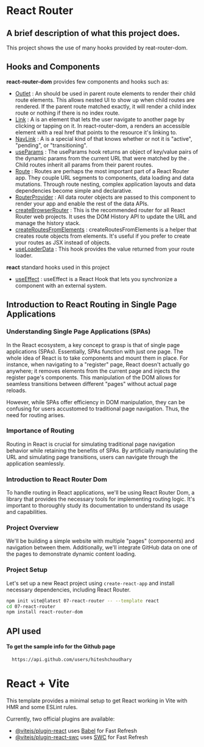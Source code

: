 

# React Router

A brief description of what this project does. 
-
This project shows the use of many hooks provided by reat-router-dom.



## Hooks and Components

**react-router-dom** provides few components and hooks such as:

- [Outlet](https://reactrouter.com/en/main/components/outlet) : An <Outlet> should be used in parent route elements to render their child route elements. This allows nested UI to show up when child routes are rendered. If the parent route matched exactly, it will render a child index route or nothing if there is no index route.
- [Link](https://reactrouter.com/en/main/components/link) : A <Link> is an element that lets the user navigate to another page by clicking or tapping on it. In react-router-dom, a <Link> renders an accessible <a> element with a real href that points to the resource it's linking to.
- [NavLink](https://reactrouter.com/en/main/components/nav-link) : A <NavLink> is a special kind of <Link> that knows whether or not it is "active", "pending", or "transitioning".
- [useParams](https://reactrouter.com/en/main/hooks/use-params) : The useParams hook returns an object of key/value pairs of the dynamic params from the current URL that were matched by the <Route path>. Child routes inherit all params from their parent routes.
- [Route](https://reactrouter.com/en/main/route/route) : Routes are perhaps the most important part of a React Router app. They couple URL segments to components, data loading and data mutations. Through route nesting, complex application layouts and data dependencies become simple and declarative.
- [RouterProvider](https://reactrouter.com/en/main/routers/router-provider) : All data router objects are passed to this component to render your app and enable the rest of the data APIs.
- [createBrowserRouter](https://reactrouter.com/en/main/routers/create-browser-router) : This is the recommended router for all React Router web projects. It uses the DOM History API to update the URL and manage the history stack.
- [createRoutesFromElements](https://reactrouter.com/en/main/utils/create-routes-from-elements) : createRoutesFromElements is a helper that creates route objects from <Route> elements. It's useful if you prefer to create your routes as JSX instead of objects.
- [useLoaderData](https://reactrouter.com/en/main/hooks/use-loader-data) : This hook provides the value returned from your route loader.

**react** standard hooks used in this project

- [useEffect](https://react.dev/reference/react/useEffect) : useEffect is a React Hook that lets you synchronize a component with an external system.


## Introduction to React Routing in Single Page Applications



### Understanding Single Page Applications (SPAs)

In the React ecosystem, a key concept to grasp is that of single page applications (SPAs). Essentially, SPAs function with just one page. The whole idea of React is to take components and mount them in place. For instance, when navigating to a "register" page, React doesn't actually go anywhere; it removes elements from the current page and injects the register page's components. This manipulation of the DOM allows for seamless transitions between different "pages" without actual page reloads.

However, while SPAs offer efficiency in DOM manipulation, they can be confusing for users accustomed to traditional page navigation. Thus, the need for routing arises.

### Importance of Routing

Routing in React is crucial for simulating traditional page navigation behavior while retaining the benefits of SPAs. By artificially manipulating the URL and simulating page transitions, users can navigate through the application seamlessly.

### Introduction to React Router Dom

To handle routing in React applications, we'll be using React Router Dom, a library that provides the necessary tools for implementing routing logic. It's important to thoroughly study its documentation to understand its usage and capabilities.

### Project Overview

We'll be building a simple website with multiple "pages" (components) and navigation between them. Additionally, we'll integrate GitHub data on one of the pages to demonstrate dynamic content loading.

### Project Setup

Let's set up a new React project using `create-react-app` and install necessary dependencies, including React Router.

```bash
npm init vite@latest 07-react-router -- --template react
cd 07-react-router
npm install react-router-dom
```
## API used

#### To get the sample info for the Github page

```http
  https://api.github.com/users/hiteshchoudhary
```

# React + Vite

This template provides a minimal setup to get React working in Vite with HMR and some ESLint rules.

Currently, two official plugins are available:

- [@vitejs/plugin-react](https://github.com/vitejs/vite-plugin-react/blob/main/packages/plugin-react/README.md) uses [Babel](https://babeljs.io/) for Fast Refresh
- [@vitejs/plugin-react-swc](https://github.com/vitejs/vite-plugin-react-swc) uses [SWC](https://swc.rs/) for Fast Refresh

